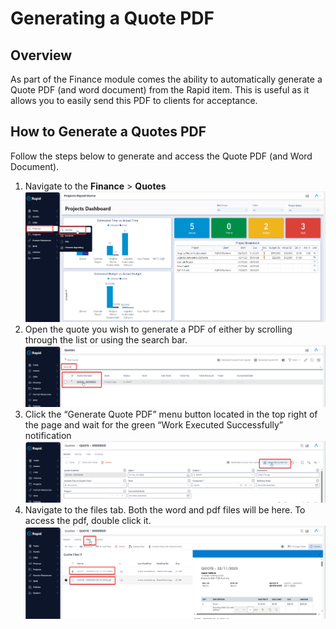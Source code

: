 # Generating a Quote PDF

## Overview

As part of the Finance module comes the ability to automatically generate a Quote PDF (and word document) from the Rapid item. This is useful as it allows you to easily send this PDF to clients for acceptance.

## How to Generate a Quotes PDF

Follow the steps below to generate and access the Quote PDF (and Word Document).

1. Navigate to the **Finance** &gt; **Quotes**  
    ![Navigating to Quotes](downloaded_image_1705285497333.png)
2. Open the quote you wish to generate a PDF of either by scrolling through the list or using the search bar.  
    ![Opening the quote](downloaded_image_1705285498346.png)
3. Click the “Generate Quote PDF” menu button located in the top right of the page and wait for the green “Work Executed Successfully” notification  
    ![The Generate PDF button location](downloaded_image_1705285499362.png)
4. Navigate to the files tab. Both the word and pdf files will be here. To access the pdf, double click it.  
    ![Navigating to the generated file](downloaded_image_1705285500378.png)